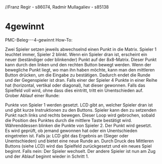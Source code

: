 //Franz Regir - s86074, Radmir Mullagaliev - s85138

# 4gewinnt

PMC-Beleg---4-gewinnt
How-To:

Zwei Spieler setzen jeweils abwechselnd einen Punkt in die Matrix. Spieler 1 leuchtet immer, Spieler 2 blinkt.
Wenn ein Spieler dran ist, erscheint ein neuer (beständiger oder blinkender) Punkt auf der 8x8-Matrix. Dieser Punkt kann durch den linken und den rechten Button bewegt werden.
Wenn der bewegliche Punkt liegt, wo man ihn haben möchte, kann man den mittleren Button drücken, um die Eingabe zu bestätigen. Dadurch endet die Runde und der Gegenspieler ist dran.
Falls einer der Spieler 4 Punkte in einer Reihe hat (horizontal, vertikal oder diagonal), hat dieser gewonnen. Falls das Spielfeld voll wird, ohne dass dies eintritt, tritt ein Unentschieden auf.
Grober Ablauf einer Runde:

Punkte von Spieler 1 werden gesetzt. LCD gibt an, welcher Spieler dran ist und gibt kurze Instruktionen zu den Buttons.
Spieler kann den zu setzenden Punkt nach links und rechts bewegen. Dieser Loop wird gebrochen, sobald die Position des Punktes durch die mittlere Taste bestätigt wird. Währenddessen blinken die Punkte von Spieler 2.
Der Punkt wird gesetzt. Es wird geprüft, ob jemand gewonnen hat oder ein Unentschieden eingetreten ist. Falls ja: LCD gibt das Ergebnis an (Sieger oder Unentschieden) und bietet eine neue Runde an. Durch Druck des Mittleren Buttons (siehe LCD) wird das Spielfeld zurückgesetzt und ein neues Spiel beginnt. Falls nein: Der Spieler wechselt. Der andere Spieler ist nun am Zug und der Ablauf beginnt wieder in Schritt 1.
